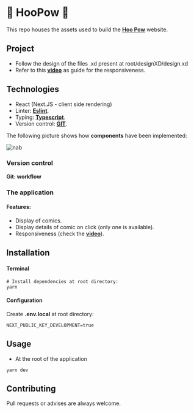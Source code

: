 # 🚀  HooPow 🚀 

This repo houses the assets used to build the [**Hoo Pow**](
https://hoo-pow.vercel.app/) website.

## Project

- Follow the design of the files .xd present at root/designXD/design.xd
- Refer to this [**video**](https://www.youtube.com/watch?v=5SOiL_jkzBg) as guide for the responsiveness.


## Technologies 

- React (Next.JS - client side rendering)
- Linter: [**Eslint**](https://eslint.org/).  
- Typing: [**Typescript**](https://www.typescriptlang.org/). 
- Version control: [**GIT**](https://git-scm.com/doc). 


The following picture shows how **components** have been implemented:

![nab](https://miro.medium.com/max/1400/1*fOVQj8dgr1Oobj3Uta24JQ.png)


 ### Version control

**Git: workflow**
### The application

#### Features:
- Display of comics.
- Display details of comic on click (only one is available).
- Responsiveness (check the [**video**](https://www.youtube.com/watch?v=5SOiL_jkzBg)).

## Installation
#### Terminal
```
# Install dependencies at root directory:
yarn  
```
#### Configuration

Create **.env.local** at root directory:
```
NEXT_PUBLIC_KEY_DEVELOPMENT=true
```

## Usage

- At the root of the application
```
yarn dev
```
## Contributing
Pull requests or advises are always welcome. 


